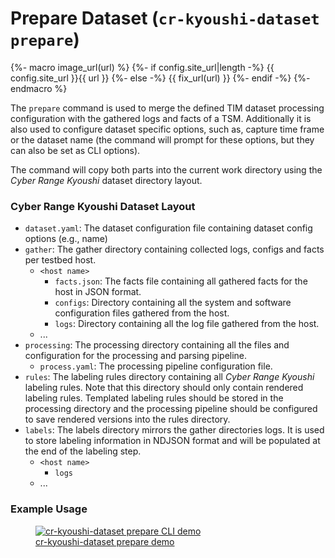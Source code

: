 # Prepare Dataset (`cr-kyoushi-dataset prepare`)

{%- macro image_url(url) %}
{%- if config.site_url|length -%}
{{ config.site_url }}{{ url }}
{%- else -%}
{{ fix_url(url) }}
{%- endif -%}
{%- endmacro %}

The `prepare` command is used to merge the defined TIM dataset processing configuration with the gathered logs and facts of a TSM.
Additionally it is also used to configure dataset specific options, such as, capture time frame or the dataset name (the command will prompt for these options, but they can also be set as CLI options).

The command will copy both parts into the current work directory using the *Cyber Range Kyoushi* dataset directory layout.

### Cyber Range Kyoushi Dataset Layout

- `dataset.yaml`: The dataset configuration file containing dataset config options (e.g., name)
- `gather`: The gather directory containing collected logs, configs and facts per testbed host.
    - `<host name>`
        - `facts.json`: The facts file containing all gathered facts for the host in JSON format.
        - `configs`: Directory containing all the system and software configuration files gathered from the host.
        - `logs`: Directory containing all the log file gathered from the host.
    - ...
- `processing`: The processing directory containing all the files and configuration for the processing and parsing pipeline.
    - `process.yaml`: The processing pipeline configuration file.
- `rules`: The labeling rules directory containing all *Cyber Range Kyoushi* labeling rules. Note that this directory should only contain rendered labeling rules. Templated labeling rules should be stored in the processing directory and the processing pipeline should be configured to save rendered versions into the rules directory.
- `labels`: The labels directory mirrors the gather directories logs. It is used to store labeling information in NDJSON format and will be populated at the end of the labeling step.
    - `<host name>`
        - `logs`
    - ...

### Example Usage

<figure>
  <a data-fancybox="gallery" href="{{ image_url("images/prepare-demo.gif") }}">
  <img src="{{ image_url("images/prepare-demo.gif") }}" alt="cr-kyoushi-dataset prepare CLI demo" />
  <figcaption>cr-kyoushi-dataset prepare demo</figcaption>
  </a>
</figure>
